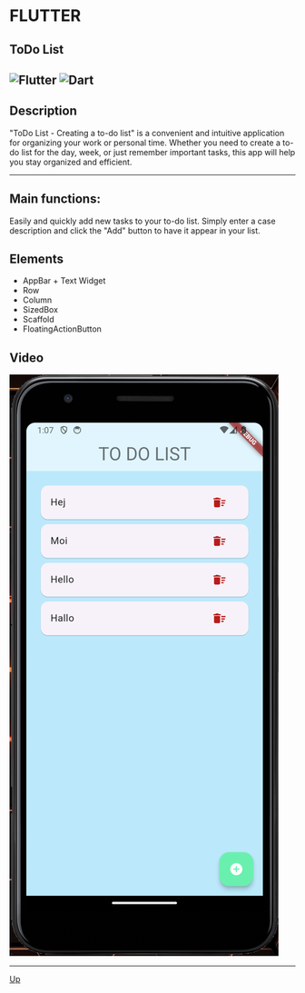 <a id="anchor"></a>
# FLUTTER
## ToDo List
![Flutter](https://img.shields.io/badge/Flutter-%2302569B.svg?style=for-the-badge&logo=Flutter&logoColor=white)
![Dart](https://img.shields.io/badge/dart-%230175C2.svg?style=for-the-badge&logo=dart&logoColor=white)
---
## Description
"ToDo List - Creating a to-do list" is a convenient and intuitive application for organizing your work or personal time. Whether you need to create a to-do list for the day, week, or just remember important tasks, this app will help you stay organized and efficient.
***

## Main functions:

Easily and quickly add new tasks to your to-do list. Simply enter a case description and click the "Add" button to have it appear in your list.


## Elements
  
* AppBar + Text Widget
* Row
* Column
* SizedBox 
* Scaffold
* FloatingActionButton



## Video

[![Example](/assets/TODO.png)](/assets/TODO.mov)

___
[Up](#anchor)

